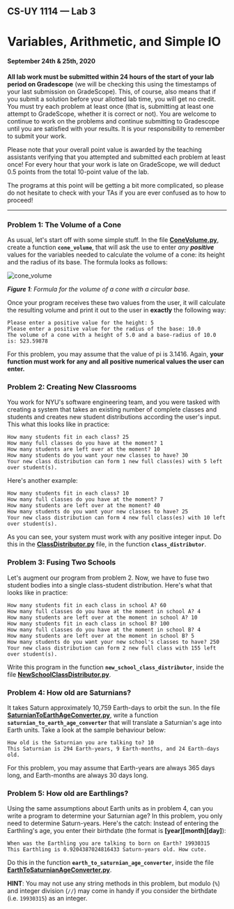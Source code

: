## CS-UY 1114 — Lab 3
# Variables, Arithmetic, and Simple IO
#### September 24th & 25th, 2020

**All lab work must be submitted within 24 hours of the start of your lab period on Gradescope** (we will be checking
this using the timestamps of your last submission on GradeScope). This, of course, also means that if you submit a
solution before your allotted lab time, you will get no credit. You must try each problem at least once (that is,
submitting at least one attempt to GradeScope, whether it is correct or not). You are welcome to continue to work on the
problems and continue submitting to Gradescope until you are satisfied with your results. It is your responsibility to
remember to submit your work.

Please note that your overall point value is awarded by the teaching assistants verifying that you attempted and
submitted each problem at least once! For every hour that your work is late on GradeScope, we will deduct 0.5 points
from the total 10-point value of the lab.

The programs at this point will be getting a bit more complicated, so please do not hesitate to check with your TAs if
you are ever confused as to how to proceed!

---

### Problem 1: The Volume of a Cone

As usual, let's start off with some simple stuff. In the file **[ConeVolume.py](ConeVolume.py)**, create a function
**`cone_volume`**, that will ask the use to enter _any **positive**_ values for the variables needed to calculate the
volume of a cone: its height and the radius of its base. The formula looks as follows:

![cone_volume](docs/images/cone_volume_formula.png)

_**Figure 1**: Formula for the volume of a cone with a circular base._

Once your program receives these two values from the user, it will calculate the resulting volume and print it out to
the user in **exactly** the following way:

```
Please enter a positive value for the height: 5
Please enter a positive value for the radius of the base: 10.0
The volume of a cone with a height of 5.0 and a base-radius of 10.0 is: 523.59878
```

For this problem, you may assume that the value of pi is 3.1416. Again, **your function must work for any and all
positive numerical values the user can enter.**

### Problem 2: Creating New Classrooms

You work for NYU's software engineering team, and you were tasked with creating a system that takes an existing number
of complete classes and students and creates new student distributions according the user's input. This what this looks
like in practice:

```text
How many students fit in each class? 25
How many full classes do you have at the moment? 1
How many students are left over at the moment? 10
How many students do you want your new classes to have? 30
Your new class distribution can form 1 new full class(es) with 5 left over student(s).
```

Here's another example:

```text
How many students fit in each class? 10
How many full classes do you have at the moment? 7
How many students are left over at the moment? 40
How many students do you want your new classes to have? 25
Your new class distribution can form 4 new full class(es) with 10 left over student(s).
```

As you can see, your system must work with any positive integer input. Do this in the
**[ClassDistributor.py](ClassDistributor.py)** file, in the function **`class_distributor`**.

### Problem 3: Fusing Two Schools

Let's augment our program from problem 2. Now, we have to fuse two student bodies into a single class-student
distribution. Here's what that looks like in practice:

```text
How many students fit in each class in school A? 60
How many full classes do you have at the moment in school A? 4
How many students are left over at the moment in school A? 10
How many students fit in each class in school B? 100
How many full classes do you have at the moment in school B? 4
How many students are left over at the moment in school B? 5
How many students do you want your new school's classes to have? 250
Your new class distribution can form 2 new full class with 155 left over student(s).
```

Write this program in the function **`new_school_class_distributor`**, inside the file
**[NewSchoolClassDistributor.py](NewSchoolClassDistributor.py)**.

### Problem 4: How old are Saturnians?

It takes Saturn approximately 10,759 Earth-days to orbit the sun. In the file
**[SaturnianToEarthAgeConverter.py](SaturnianToEarthAgeConverter.py)**, write a function
**`saturnian_to_earth_age_converter`** that will translate a Saturnian's age into Earth units. Take a look at the
sample behaviour below:

```text
How old is the Saturnian you are talking to? 10
This Saturnian is 294 Earth-years, 9 Earth-months, and 24 Earth-days old.
```

For this problem, you may assume that Earth-years are always 365 days long, and Earth-months are always 30 days long.

### Problem 5: How old are Earthlings?

Using the same assumptions about Earth units as in problem 4, can you write a program to determine your Saturnian age?
In this problem, you only need to determine Saturn-years. Here's the catch: Instead of entering the Earthling's age, you
enter their birthdate (the format is **[year][month][day]**):

```text
When was the Earthling you are talking to born on Earth? 19930315
This Earthling is 0.9204387024816433 Saturn-years old. How cute.
```

Do this in the function **`earth_to_saturnian_age_converter`**, inside the file
**[EarthToSaturnianAgeConverter.py](EarthToSaturnianAgeConverter.py)**.

**HINT**: You may not use any string methods in this problem, but modulo (`%`) and integer division (`//`) may come in
handy if you consider the birthdate (i.e. `19930315`) as an integer.
